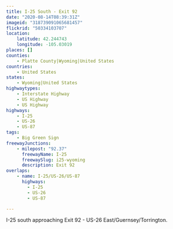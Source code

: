 ```yaml
---
title: I-25 South - Exit 92
date: "2020-08-14T08:39:31Z"
imageid: "318739091065681457"
flickrid: "50334103707"
location:
    latitude: 42.244743
    longitude: -105.03019
places: []
counties:
    - Platte County|Wyoming|United States
countries:
    - United States
states:
    - Wyoming|United States
highwaytypes:
    - Interstate Highway
    - US Highway
    - US Highway
highways:
    - I-25
    - US-26
    - US-87
tags:
    - Big Green Sign
freewayJunctions:
    - milepost: "92.37"
      freewayName: I-25
      freewaySlug: i25-wyoming
      description: Exit 92
overlaps:
    - name: I-25/US-26/US-87
      highways:
        - I-25
        - US-26
        - US-87

---
```

I-25 south approaching Exit 92 - US-26 East/Guernsey/Torrington.